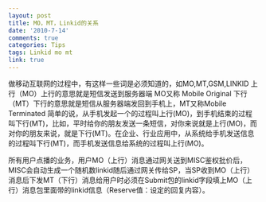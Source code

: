 ```yaml
---
layout: post
title: MO，MT，Linkid的关系
date: '2010-7-14'
comments: true
categories: Tips
tags: Linkid mo mt
link: true
---
```

做移动互联网的过程中，有这样一些词是必须知道的，如MO,MT,GSM,LINKID
上行（MO）上行的意思就是短信发送到服务器端  MO又称 Mobile Original
下行（MT）下行的意思就是短信从服务器端发回到手机上，MT又称Mobile Terminated
简单的说，从手机发起一个的过程叫上行(MO)，到手机结束的过程叫下行(MT)，比如，平时给你的朋友发送一条短信，对你来说就是上行(MO)，而对你的朋友来说，就是下行(MT)。在企业、行业应用中，从系统给手机发送信息的过程叫下行(MT)，而手机发送信息给系统的过程叫上行(MO)。

所有用户点播的业务，用户MO（上行）消息通过网关送到MISC鉴权批价后，MISC会自动生成一个随机数linkid随后通过网关传给SP，当SP收到MO（上行）消息后下发MT（下行）消息给用户时必须在Submit包的linkid字段填上MO（上行）消息包里面带的linkid信息（Reserve值：设定的回复内容）。
